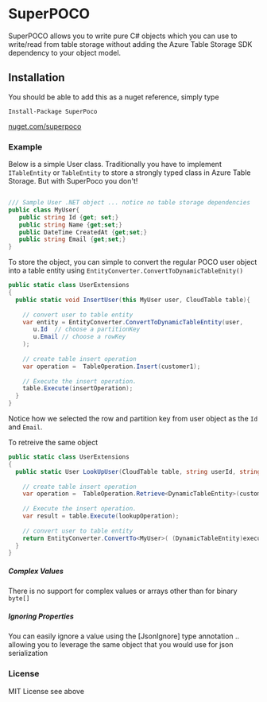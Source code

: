 # SuperPOCO

SuperPOCO allows you to write pure C# objects which you can use to write/read from table storage without adding the Azure Table Storage SDK dependency to your object model.

## Installation

You should be able to add this as a nuget reference, simply type

```
Install-Package SuperPoco
```

[nuget.com/superpoco](https://www.nuget.org/packages/SuperPoco/)

### Example

Below is a simple User class.
Traditionally you have to implement `ITableEntity` or `TableEntity` to store a strongly typed class in Azure Table Storage.
But with SuperPoco you don't!

```csharp

/// Sample User .NET object ... notice no table storage dependencies
public class MyUser{  
   public string Id {get; set;}
   public string Name {get;set;}
   public DateTime CreatedAt {get;set;}
   public string Email {get;set;}
}
```

To store the object, you can simple to convert the regular POCO user object into a table entity using
`EntityConverter.ConvertToDynamicTableEnity()`

```csharp
public static class UserExtensions
{
  public static void InsertUser(this MyUser user, CloudTable table){
    
    // convert user to table entity
    var entity = EntityConverter.ConvertToDynamicTableEntity(user, 
       u.Id  // choose a partitionKey
       u.Email // choose a rowKey
    );
    
    // create table insert operation
    var operation =  TableOperation.Insert(customer1);
    
    // Execute the insert operation.
    table.Execute(insertOperation);
  }
}

```

Notice how we selected the row and partition key from user object as the `Id` and `Email`.

To retreive the same object

```csharp
public static class UserExtensions
{
  public static User LookUpUser(CloudTable table, string userId, string email){
    
    // create table insert operation
    var operation =  TableOperation.Retrieve<DynamicTableEntity>(customer1);
    
    // Execute the insert operation.
    var result = table.Execute(lookupOperation);
    
    // convert user to table entity
    return EntityConverter.ConvertTo<MyUser>( (DynamicTableEntity)execute.Result);
  }
}
```

##### Complex Values

There is no support for complex values or arrays other than for binary `byte[]`

##### Ignoring Properties

You can easily ignore a value using the [JsonIgnore] type annotation .. allowing you to leverage the same object that you would use for json serialization

### License

MIT License see above
